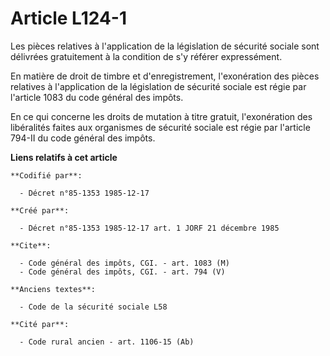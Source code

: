 # Article L124-1

Les pièces relatives à l'application de la législation de sécurité sociale sont délivrées gratuitement à la condition de s'y
référer expressément. 

En matière de droit de timbre et d'enregistrement, l'exonération des pièces relatives à l'application de la législation de
sécurité sociale est régie par l'article 1083 du code général des impôts. 

En ce qui concerne les droits de mutation à titre gratuit, l'exonération des libéralités faites aux organismes de sécurité
sociale est régie par l'article 794-II du code général des impôts.

**Liens relatifs à cet article**

	**Codifié par**:

	  - Décret n°85-1353 1985-12-17

	**Créé par**:

	  - Décret n°85-1353 1985-12-17 art. 1 JORF 21 décembre 1985

	**Cite**:

	  - Code général des impôts, CGI. - art. 1083 (M)
	  - Code général des impôts, CGI. - art. 794 (V)

	**Anciens textes**:

	  - Code de la sécurité sociale L58

	**Cité par**:

	  - Code rural ancien - art. 1106-15 (Ab)
